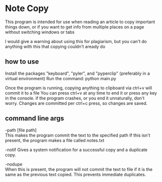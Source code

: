 # Note Copy

This program is intended for use when reading an article to copy important things down, or if you want to get info from multiple places on a page without switching windows or tabs

I would give a warning about using this for plagiarism, but you can't do anything with this that copying couldn't aready do

## how to use
Install the packages "keyboard", "pyler", and "pyperclip"  (preferably in a virtual environment)
Run the command: python main.py

Once the program is running, copying anything to clipboard via ctrl+v will commit it to a file
You can press ctrl+v at any time to end it or press any key in the console.
if the program crashes, or you end it unnaturally, don't worry. Changes are committed per ctrl+c press, so changes are saved.

## command line args

-path [file path]  
This makes the program commit the text to the specified path
If this isn't present, the program makes a file called notes.txt

-notif
Gives a system notification for a successful copy and a duplicate copy.

-nodupe  
When this is present, the program will not commit the text to file if it is the same as the previous text copied. This prevents immediate duplicates.
